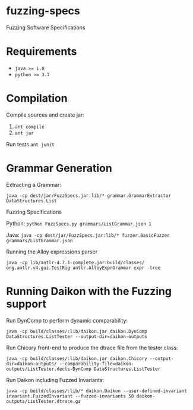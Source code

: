 # fuzzing-specs
Fuzzing Software Specifications

# Requirements

* `java >= 1.8`
* `python >= 3.7`

# Compilation

Compile sources and create jar:

1. `ant compile`
2. `ant jar`

Run tests
`ant junit`

# Grammar Generation

Extracting a Grammar:

`java -cp dest/jar/FuzzSpecs.jar:lib/* grammar.GrammarExtractor DataStructures.List`

Fuzzing Specifications

Python: `python FuzzSpecs.py grammars/ListGrammar.json 1`

Java: `java -cp dest/jar/FuzzSpecs.jar:lib/* fuzzer.BasicFuzzer grammars/ListGrammar.json`

Running the Alloy expressions parser

`java -cp lib/antlr-4.7.1-complete.jar:build/classes/ org.antlr.v4.gui.TestRig antlr.AlloyExprGrammar expr -tree`

# Running Daikon with the Fuzzing support

Run DynComp to perform dynamic comparability:

`java -cp build/classes/:lib/daikon.jar daikon.DynComp DataStructures.ListTester --output-dir=daikon-outputs`

Run Chicory front-end to produce the dtrace file from the tester class:

`java -cp build/classes/:lib/daikon.jar daikon.Chicory --output-dir=daikon-outputs/ --comparability-file=daikon-outputs/ListTester.decls-DynComp DataStructures.ListTester`

Run Daikon including Fuzzed Invariants:

`java -cp build/classes/:lib/* daikon.Daikon --user-defined-invariant invariant.FuzzedInvariant --fuzzed-invariants 50 daikon-outputs/ListTester.dtrace.gz`

